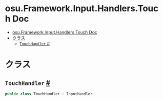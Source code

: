 # osu.Framework.Input.Handlers.Touch Doc
- [osu.Framework.Input.Handlers.Touch Doc](#osuframeworkinputhandlerstouch-doc)
- [クラス](#クラス)
  - [`TouchHandler` #](#touchhandler-)

# クラス
## `TouchHandler` [#](https://github.com/ppy/osu-framework/blob/master/osu.Framework/Input/Handlers/Touch/TouchHandler.cs#L10)
```csharp
public class TouchHandler : InputHandler
```
